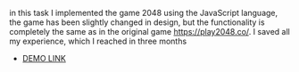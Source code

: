 in this task I implemented the game 2048 using the JavaScript language, the game has been slightly changed in design, but the functionality is completely the same as in the original game https://play2048.co/. I saved all my experience, which I reached in three months
 - [DEMO LINK](https://heorhiig.github.io/js_2048_game/)
